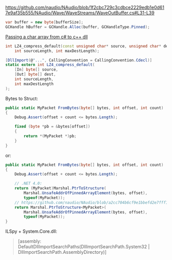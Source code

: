 https://github.com/naudio/NAudio/blob/1f2cbc729c3cdbce2229edb1e0d617e9af35b555/NAudio/Wave/WaveStreams/WaveOutBuffer.cs#L31-L39

```csharp
var buffer = new byte[bufferSize];
GCHandle hBuffer = GCHandle.Alloc(buffer, GCHandleType.Pinned);
```

[Passing a char array from c# to c++ dll](https://stackoverflow.com/questions/38146181/passing-a-char-array-from-c-sharp-to-c-dll)

```cpp
int LZ4_compress_default(const unsigned char* source, unsigned char* dest,
    int sourceLength, int maxDestLength);
```

```csharp
[DllImport(@"...", CallingConvention = CallingConvention.Cdecl)] 
static extern int LZ4_compress_default(
    [In] byte[] source, 
    [Out] byte[] dest, 
    int sourceLength, 
    int maxDestLength
);
```

Bytes to Struct:

```csharp
public static MyPacket FromBytes(byte[] bytes, int offset, int count)
{
    Debug.Assert(offset + count <= bytes.Length);

    fixed (byte *pb = &bytes[offset])
    {
        return *(MyPacket *)pb;
    }
}
```

or:

```csharp
public static MyPacket FromBytes(byte[] bytes, int offset, int count)
{
    Debug.Assert(offset + count <= bytes.Length);

    // .NET 4.0:
    return (MyPacket)Marshal.PtrToStructure(
        Marshal.UnsafeAddrOfPinnedArrayElement(bytes, offset),
        typeof(MyPacket));
    // https://github.com/naudio/NAudio/blob/a2cc704b6cf9e1bbefd2e7fff14d5c5e19e8c2a0/NAudio/Utils/MarshalHelpers.cs#L38-L44
    return Marshal.PtrToStructure<MyPacket>(
        Marshal.UnsafeAddrOfPinnedArrayElement(bytes, offset),
        typeof(MyPacket));    
}
```

ILSpy + System.Core.dll:

> [assembly: DefaultDllImportSearchPaths(DllImportSearchPath.System32 | DllImportSearchPath.AssemblyDirectory)]
